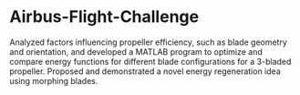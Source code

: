 # Airbus-Flight-Challenge
Analyzed factors influencing propeller efficiency, such as blade geometry and orientation, and developed a MATLAB program to optimize and compare energy functions for different blade configurations for a 3-bladed propeller. Proposed and demonstrated a novel energy regeneration idea using morphing blades. 
